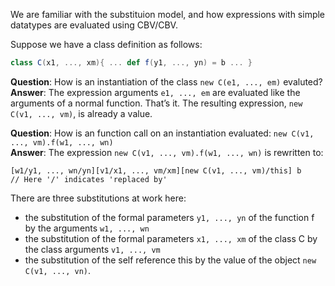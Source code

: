 We are familiar with the substituion model, and how expressions with simple datatypes are evaluated using CBV/CBV.

Suppose we have a class definition as follows:
```scala
class C(x1, ..., xm){ ... def f(y1, ..., yn) = b ... }
```

**Question**: How is an instantiation of the class `new C(e1, ..., em)` evaluted? <br/>
**Answer**: The expression arguments `e1, ..., em` are evaluated like the arguments of a normal function. That’s it. The resulting expression, `new C(v1, ..., vm)`, is already a value.

**Question**:  How is an function call on an instantiation evaluated: `new C(v1, ..., vm).f(w1, ..., wn)` <br/>
**Answer**: The expression `new C(v1, ..., vm).f(w1, ..., wn)` is rewritten to:
```
[w1/y1, ..., wn/yn][v1/x1, ..., vm/xm][new C(v1, ..., vm)/this] b    // Here '/' indicates 'replaced by'
```
There are three substitutions at work here:
* the substitution of the formal parameters `y1, ..., yn` of the function f by the arguments `w1, ..., wn`
* the substitution of the formal parameters `x1, ..., xm` of the class C by the class arguments `v1, ..., vm`
* the substitution of the self reference this by the value of the object `new C(v1, ..., vn)`.